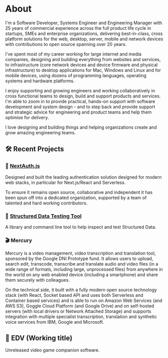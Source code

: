# About

I'm a Software Developer, Systems Engineer and Engineering Manager with 25 years of commercial experience across the full product life cycle in startups, SMEs and enterprise organizations, delivering best-in-class, cross platform solutions for the web, desktop, server, mobile and network devices with contributions to open source spanning over 20 years.

I've spent most of my career working for large internet and media companies, designing and building everything from websites and services, to infrastructure (core network devices and device firmware and physical infrastructure) to desktop applications for Mac, Windows and Linux and for mobile devices, using dozens of programming languages, operating systems and hardware platforms.

I enjoy supporting and growing engineers and working collaboratively in cross functional teams to design, build and support products and services. I'm able to zoom in to provide practical, hands-on support with software development and system design - and to step back and provide support and strategic advice for engineering and product teams and help them optimise for delivery.

I love designing and building things and helping organizations create and grow amazing engineering teams.

## 🛠 Recent Projects

### 🔑 [NextAuth.js](https://next-auth.js.org)

Designed and built the leading authentication solution designed for modern web stacks, in particular for Next.js/React and Serverless.

To ensure it remains open source, collaborative and independent it has been spun off into a dedicated organization, supported by a team of talented and hard working contributors.

### 🧰 [Structured Data Testing Tool](https://github.com/glitchdigital/structured-data-testing-tool)

A library and command line tool to help inspect and test Structured Data.

### 🎬 Mercury

Mercury is a video management, video transcription and translation tool, sponsored by the Google DNI Prototype fund. It allows users to upload, search edit, transcode, transcribe and translate audio and video files (in a wide range of formats, including large, unprocessed files) from anywhere in the world on any web enabled device (including a smartphone) and share them securely with colleagues.

On the technical side, it built with a fully modern open source technology stack (with React, Socket based API and uses both Serverless and Container based services) and is able to run on Amazon Web Services (and AWS S3), Goggle Cloud Platform (and Google Drive) and on self-hosted servers (with local drivers or Network Attached Storage) and supports integration with multiple specialist transcription, translation and synthetic voice services from IBM, Google and Microsoft.

## 👾 EDV (Working title)

Unreleased video game companion software.
